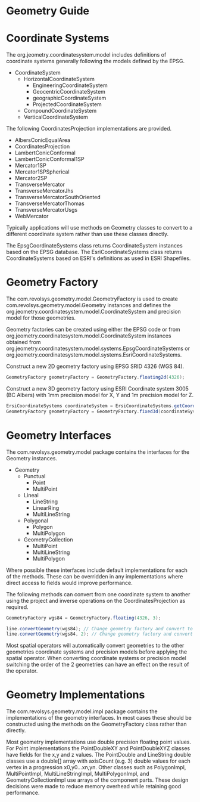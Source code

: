 # Geometry Guide

# Coordinate Systems

The org.jeometry.coordinatesystem.model includes definitions of coordinate systems generally following the models defined by the EPSG.

* CoordinateSystem
    * HorizontalCoordinateSystem
        * EngineeringCoordinateSystem
        * GeocentricCoordinateSystem
        * geographicCoordinateSystem
        * ProjectedCoordinateSystem
    * CompoundCoordinateSystem
    * VerticalCoordinateSystem

The following CoordinatesProjection implementations are provided.

* AlbersConicEqualArea
* CoordinatesProjection
* LambertConicConformal
* LambertConicConformal1SP
* Mercator1SP
* Mercator1SPSpherical
* Mercator2SP
* TransverseMercator
* TransverseMercatorJhs
* TransverseMercatorSouthOriented
* TransverseMercatorThomas
* TransverseMercatorUsgs
* WebMercator

Typically applications will use methods on Geometry classes to convert to a different coordinate system rather than use these classes directly.

The EpsgCoordinateSystems class returns CoordinateSystem instances based on the EPSG database. The EsriCoordinateSystems class
returns CoordinateSystems based on ESRI's definitions as used in ESRI Shapefiles.

# Geometry Factory

The com.revolsys.geometry.model.GeometryFactory is used to create com.revolsys.geometry.model.Geometry
instances and defines the org.jeometry.coordinatesystem.model.CoordinateSystem and precision model
for those geometries.

Geometry factories can be created using either the EPSG code or from org.jeometry.coordinatesystem.model.CoordinateSystem instances obtained from org.jeometry.coordinatesystem.model.systems.EpsgCoordinateSystems or org.jeometry.coordinatesystem.model.systems.EsriCoordinateSystems.

Construct a new 2D geometry factory using EPSG SRID 4326 (WGS 84).

```java
GeometryFactory geometryFactory = GeometryFactory.floating2d(4326);
```


Construct a new 3D geometry factory using ESRI Coordinate system 3005 (BC Albers) with 1mm precision model for X, Y and 1m precision model for Z.

```java
ErsiCoordinateSystems coordinateSystem = ErsiCoordinateSystems.getCoordinateSystem(3005);
GeometryFactory geometryFactory = GeometryFactory.fixed3d(coordinateSystem, 1000,1000, 1);
```

# Geometry Interfaces

The com.revolsys.geometry.model package contains the interfaces for the Geometry instances.

* Geometry
	* Punctual
	    * Point
	    * MultiPoint
	* Lineal
	    * LineString
	    * LinearRing
	    * MultiLineString
	* Polygonal
	    * Polygon
	    * MultiPolygon
	* GeometryCollection
	    * MultiPoint
	    * MultiLineString
	    * MultiPolygon

Where possible these interfaces include default implementations for each of the methods. These can be overridden in any implementations where direct access to fields would improve performance.

The following methods can convert from one coordinate system to another using the project and inverse operations on the CoordinatesProjection as required.

```java
GeometryFactory wgs84 = GeometryFactory.floating(4326, 3);

line.convertGeometry(wgs84); // Change geometry factory and convert to the number of axis in the new coordinate system
line.convertGeometry(wgs84, 2); // Change geometry factory and convert to 2d
```

Most spatial operators will automatically convert geometries to the other geometries coordinate systems and precision models before applying the spatial operator. When converting coordinate systems or precision model switching the order of the 2 geometries can have an effect on the result of the operator.

# Geometry Implementations

The com.revolsys.geometry.model.impl package contains the implementations of the geometry interfaces. In most cases these should be constructed using the methods on the GeometryFactory class rather than directly.

Most geometry implementations use double precision floating point values. For Point implementations the PointDoubleXY and PointDoubleXYZ classes have fields for the x,y and z values. The PointDouble and LineString double classes use a double[] array with axisCount (e.g. 3) double values for each vertex in a progression x0,y0...xn,yn. Other classes such as PolygonImpl, MultiPointImpl, MultiLineStringImpl, MultiPolygonImpl, and GeometryCollectionImpl use arrays of the component parts. These design decisions were made to reduce memory overhead while retaining good performance.
 

